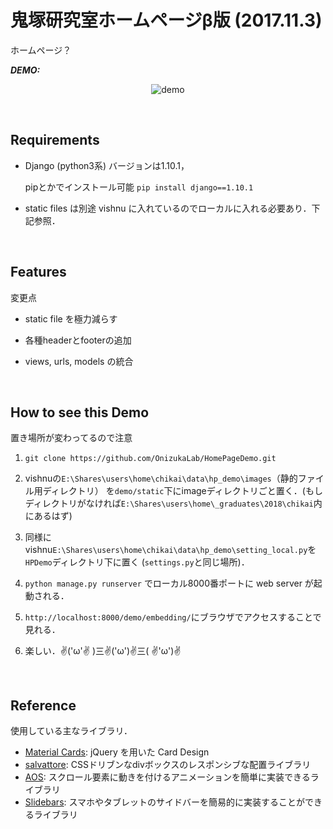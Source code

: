 鬼塚研究室ホームページβ版 (2017.11.3)
=============

ホームページ？

***DEMO:***


<p align="center">
<img src="https://github.com/OnizukaLab/HomePageDemo/blob/master/demo.gif?raw=true" alt="demo">
</p>

<br>


Requirements
-------

- Django (python3系) バージョンは1.10.1，

  pipとかでインストール可能 `pip install django==1.10.1`

- static files は別途 vishnu に入れているのでローカルに入れる必要あり．下記参照．

<br>


Features
-----------

変更点

* static file を極力減らす　 

* 各種headerとfooterの追加

* views, urls, models の統合

<br>


How to see this Demo
-----------

置き場所が変わってるので注意

1. `git clone https://github.com/OnizukaLab/HomePageDemo.git`

2. vishnuの`E:\Shares\users\home\chikai\data\hp_demo\images`（静的ファイル用ディレクトリ）
を`demo/static`下にimageディレクトリごと置く．(もしディレクトリがなければ`E:\Shares\users\home\_graduates\2018\chikai`内にあるはず)

3. 同様にvishnu`E:\Shares\users\home\chikai\data\hp_demo\setting_local.py`を`HPDemo`ディレクトリ下に置く (`settings.py`と同じ場所)．

4. `python manage.py runserver` でローカル8000番ポートに web server が起動される．

5. `http://localhost:8000/demo/embedding/`にブラウザでアクセスすることで見れる．

6. 楽しい．✌('ω'✌ )三✌('ω')✌三( ✌'ω')✌

<br>




Reference
---------

使用している主なライブラリ．

- [Material Cards][mc]: jQuery を用いた Card Design
- [salvattore][sal]: CSSドリブンなdivボックスのレスポンシブな配置ライブラリ
- [AOS][aos]: スクロール要素に動きを付けるアニメーションを簡単に実装できるライブラリ
- [Slidebars][side]: スマホやタブレットのサイドバーを簡易的に実装することができるライブラリ

[mc]: https://github.com/marlenesco/material-cards "mc"
[sal]: https://github.com/rnmp/salvattore "sal"
[aos]: https://github.com/michalsnik/aos "aos"
[side]: https://github.com/adchsm/Slidebars "side"